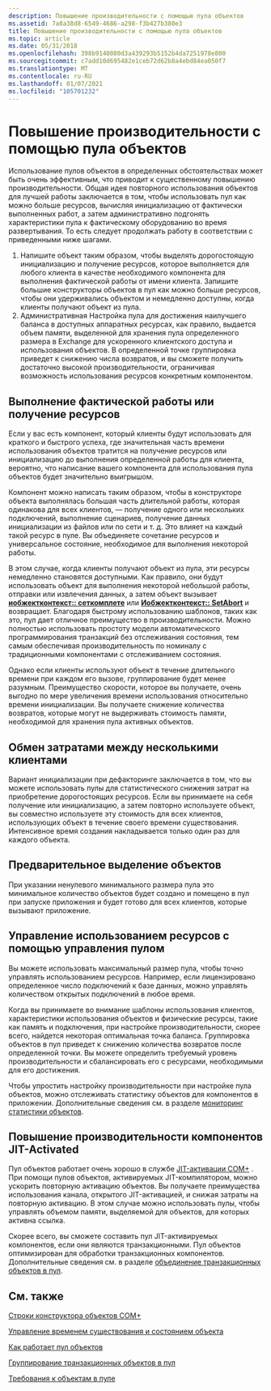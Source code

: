 ```yaml
---
description: Повышение производительности с помощью пула объектов
ms.assetid: 7a8a38d8-6549-4686-a298-f3b427b380e3
title: Повышение производительности с помощью пула объектов
ms.topic: article
ms.date: 05/31/2018
ms.openlocfilehash: 398b9140080d3a439293b5152b4da7251978e800
ms.sourcegitcommit: c7add10d695482e1ceb72d62b8a4ebd84ea050f7
ms.translationtype: MT
ms.contentlocale: ru-RU
ms.lasthandoff: 01/07/2021
ms.locfileid: "105701232"
---
```

# <a name="improving-performance-with-object-pooling"></a>Повышение производительности с помощью пула объектов

Использование пулов объектов в определенных обстоятельствах может быть очень эффективным, что приводит к существенному повышению производительности. Общая идея повторного использования объектов для лучшей работы заключается в том, чтобы использовать пул как можно больше ресурсов, вычисляя инициализацию от фактически выполненных работ, а затем административно подгонять характеристики пула к фактическому оборудованию во время развертывания. То есть следует продолжать работу в соответствии с приведенными ниже шагами.

1.  Напишите объект таким образом, чтобы выделять дорогостоящую инициализацию и получение ресурсов, которое выполняется для любого клиента в качестве необходимого компонента для выполнения фактической работы от имени клиента. Запишите большие конструкторы объектов в пул как можно больше ресурсов, чтобы они удерживались объектом и немедленно доступны, когда клиенты получают объект из пула.
2.  Административная Настройка пула для достижения наилучшего баланса в доступных аппаратных ресурсах, как правило, выдается объем памяти, выделенной для хранения пула определенного размера в Exchange для ускоренного клиентского доступа и использования объектов. В определенной точке группировка приведет к снижению числа возвратов, и вы сможете получить достаточно высокой производительности, ограничивая возможность использования ресурсов конкретным компонентом.

## <a name="doing-actual-work-or-acquiring-resources"></a>Выполнение фактической работы или получение ресурсов

Если у вас есть компонент, который клиенты будут использовать для краткого и быстрого успеха, где значительная часть времени использования объектов тратится на получение ресурсов или инициализацию до выполнения определенной работы для клиента, вероятно, что написание вашего компонента для использования пула объектов будет значительно выигрышом.

Компонент можно написать таким образом, чтобы в конструкторе объекта выполнялась большая часть длительной работы, которая одинакова для всех клиентов, — получение одного или нескольких подключений, выполнение сценариев, получение данных инициализации из файлов или по сети и т. д. Это влияет на каждый такой ресурс в пуле. Вы объединяете сочетание ресурсов и универсальное состояние, необходимое для выполнения некоторой работы.

В этом случае, когда клиенты получают объект из пула, эти ресурсы немедленно становятся доступными. Как правило, они будут использовать объект для выполнения некоторой небольшой работы, отправки или извлечения данных, а затем объект вызывает [**иобжектконтекст:: сеткомплете**](/windows/desktop/api/ComSvcs/nf-comsvcs-iobjectcontext-setcomplete) или [**Иобжектконтекст:: SetAbort**](/windows/desktop/api/ComSvcs/nf-comsvcs-iobjectcontext-setabort) и возвращает. Благодаря быстрому использованию шаблонов, таких как это, пул дает отличное преимущество в производительности. Можно полностью использовать простоту модели автоматического программирования транзакций без отслеживания состояния, тем самым обеспечивая производительность по номиналу с традиционными компонентами с отслеживанием состояния.

Однако если клиенты используют объект в течение длительного времени при каждом его вызове, группирование будет менее разумным. Преимущество скорости, которое вы получаете, очень выгодно по мере увеличения времени использования относительно времени инициализации. Вы получаете снижение количества возвратов, которые могут не выдерживать стоимость памяти, необходимой для хранения пула активных объектов.

## <a name="sharing-cost-across-multiple-clients"></a>Обмен затратами между несколькими клиентами

Вариант инициализации при дефакторинге заключается в том, что вы можете использовать пулы для статистического снижения затрат на приобретение дорогостоящих ресурсов. Если вы принимаете на себя получение или инициализацию, а затем повторно используете объект, вы совместно используете эту стоимость для всех клиентов, использующих объект в течение своего времени существования. Интенсивное время создания накладывается только один раз для каждого объекта.

## <a name="preallocating-objects"></a>Предварительное выделение объектов

При указании ненулевого минимального размера пула это минимальное количество объектов будет создано и помещено в пул при запуске приложения и будет готово для всех клиентов, которые вызывают приложение.

## <a name="governing-resource-use-with-pool-management"></a>Управление использованием ресурсов с помощью управления пулом

Вы можете использовать максимальный размер пула, чтобы точно управлять использованием ресурсов. Например, если лицензировано определенное число подключений к базе данных, можно управлять количеством открытых подключений в любое время.

Когда вы принимаете во внимание шаблоны использования клиентов, характеристики использования объектов и физические ресурсы, такие как память и подключения, при настройке производительности, скорее всего, найдется некоторая оптимальная точка баланса. Группировка объектов в пул приведет к снижению количества возвратов после определенной точки. Вы можете определить требуемый уровень производительности и сбалансировать его с ресурсами, необходимыми для его достижения.

Чтобы упростить настройку производительности при настройке пула объектов, можно отслеживать статистику объектов для компонентов в приложении. Дополнительные сведения см. в разделе [мониторинг статистики объектов](monitoring-object-statistics.md).

## <a name="improve-performance-of-jit-activated-components"></a>Повышение производительности компонентов JIT-Activated

Пул объектов работает очень хорошо в службе [JIT-активации COM+](com--just-in-time-activation.md) . При помощи пулов объектов, активируемых JIT-компилятором, можно ускорить повторную активацию объектов. Вы получаете преимущества использования канала, открытого JIT-активацией, и снижая затраты на повторную активацию. В этом случае можно использовать пулы, чтобы управлять объемом памяти, выделяемой для объектов, для которых активна ссылка.

Скорее всего, вы сможете составить пул JIT-активируемых компонентов, если они являются транзакционными. Пул объектов оптимизирован для обработки транзакционных компонентов. Дополнительные сведения см. в разделе [объединение транзакционных объектов в пул](pooling-transactional-objects.md).

## <a name="related-topics"></a>См. также

<dl> <dt>

[Строки конструктора объектов COM+](com--object-constructor-strings.md)
</dt> <dt>

[Управление временем существования и состоянием объекта](controlling-object-lifetime-and-state.md)
</dt> <dt>

[Как работает пул объектов](how-object-pooling-works.md)
</dt> <dt>

[Группирование транзакционных объектов в пул](pooling-transactional-objects.md)
</dt> <dt>

[Требования к объектам в пуле](requirements-for-poolable-objects.md)
</dt> </dl>

 

 



